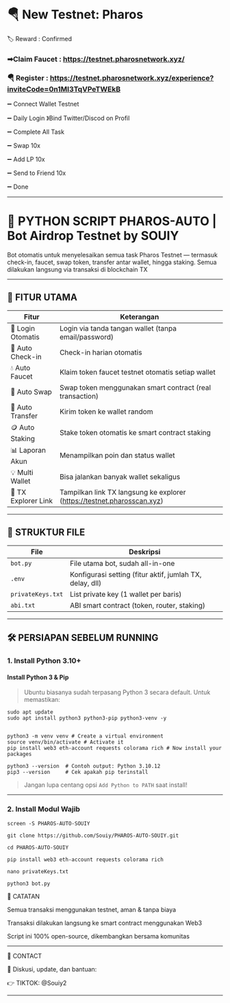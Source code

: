 # 🪂 New Testnet: Pharos
🏷 Reward : Confirmed 

### ➡Claim Faucet : https://testnet.pharosnetwork.xyz/

### 🪂 Register : https://testnet.pharosnetwork.xyz/experience?inviteCode=0n1MI3TqVPeTWEkB

➖ Connect Wallet Testnet

➖ Daily Login 》Bind Twitter/Discod on Profil

➖ Complete All Task

➖ Swap 10x

➖ Add LP 10x

➖ Send to Friend 10x

➖ Done

---

# 🚀 PYTHON SCRIPT PHAROS-AUTO | Bot Airdrop Testnet by SOUIY



Bot otomatis untuk menyelesaikan semua task Pharos Testnet — termasuk check-in, faucet, swap token, transfer antar wallet, hingga staking. Semua dilakukan langsung via transaksi di blockchain  TX

---

## 🔧 FITUR UTAMA

| Fitur              | Keterangan                                                             |
|--------------------|------------------------------------------------------------------------|
| 🔐 Login Otomatis   | Login via tanda tangan wallet (tanpa email/password)                  |
| 📅 Auto Check-in    | Check-in harian otomatis                                               |
| 💧 Auto Faucet      | Klaim token faucet testnet otomatis setiap wallet                      |
| 🔄 Auto Swap        | Swap token menggunakan smart contract (real transaction)              |
| 💸 Auto Transfer    | Kirim token ke wallet random                                           |
| 🪙 Auto Staking     | Stake token otomatis ke smart contract staking                         |
| 📊 Laporan Akun     | Menampilkan poin dan status wallet                                     |
| 💡 Multi Wallet     | Bisa jalankan banyak wallet sekaligus                                  |
| 🔗 TX Explorer Link | Tampilkan link TX langsung ke explorer (https://testnet.pharosscan.xyz) |

---

## 📂 STRUKTUR FILE

| File              | Deskripsi                                                               |
|-------------------|-------------------------------------------------------------------------|
| `bot.py`          | File utama bot, sudah all-in-one                                        |
| `.env`            | Konfigurasi setting (fitur aktif, jumlah TX, delay, dll)               |
| `privateKeys.txt` | List private key (1 wallet per baris)                                   |
| `abi.txt`         | ABI smart contract (token, router, staking)                             |

---

## 🛠️ PERSIAPAN SEBELUM RUNNING

### 1. Install Python 3.10+

#### Install Python 3 & Pip

> Ubuntu biasanya sudah terpasang Python 3 secara default. Untuk memastikan:

```
sudo apt update
sudo apt install python3 python3-pip python3-venv -y
```
```

python3 -m venv venv # Create a virtual environment
source venv/bin/activate # Activate it
pip install web3 eth-account requests colorama rich # Now install your packages
```
```
python3 --version  # Contoh output: Python 3.10.12
pip3 --version     # Cek apakah pip terinstall
```


   


> Jangan lupa centang opsi `Add Python to PATH` saat install!

---

### 2. Install Modul Wajib

```
screen -S PHAROS-AUTO-SOUIY
```

```
git clone https://github.com/Souiy/PHAROS-AUTO-SOUIY.git
```
```
cd PHAROS-AUTO-SOUIY
```
```
pip install web3 eth-account requests colorama rich
```
```
nano privateKeys.txt
```
```
python3 bot.py
```

🧠 CATATAN

Semua transaksi menggunakan testnet, aman & tanpa biaya

Transaksi dilakukan langsung ke smart contract menggunakan Web3 

Script ini 100% open-source, dikembangkan bersama komunitas

---

👥 CONTACT

💬 Diskusi, update, dan bantuan:

👉 TIKTOK: @Souiy2

---

